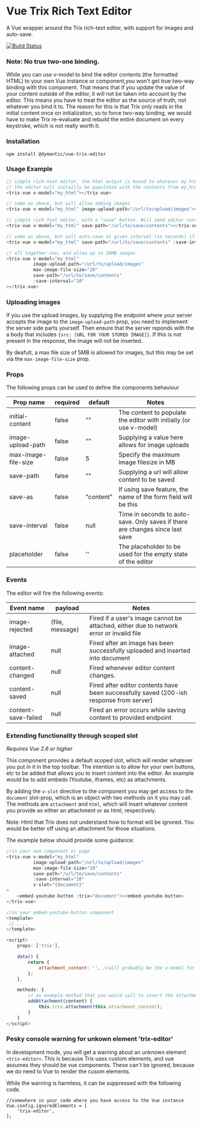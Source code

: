 # Vue Trix Rich Text Editor

A Vue wrapper around the Trix rich-text editor, with support for images and auto-save.

[![Build Status](https://travis-ci.org/Dymantic/vue-trix-editor.svg?branch=master)](https://travis-ci.org/Dymantic/vue-trix-editor)

### Note: No true two-one binding.

While you can use v-model to bind the editor contents (the formatted HTML) to your own Vue instance or component,you won't get true two-way binding with this component. That means that if you update the value of your content outside of the editor, it will not be taken into account by the editor. This means you have to treat the editor as the source of truth, not whatever you bind it to. The reason for this is that Trix only reads in the initial content once on initialization, so to force two-way binding, we would have to make Trix re-evaluate and rebuild the entire document on every keystroke, which is not really worth it.

### Installation

```
npm install @dymantic/vue-trix-editor
```

### Usage Example

```js
// simple rich-text editor, the html output is bound to whatever my_html is
// the editor will initailly be populated with the contents from my_html
<trix-vue v-model="my_html"></trix-vue>

// same as above, but will allow adding images
<trix-vue v-model="my_html" image-upload-path="/url/to/upload/images"></trix-vue>

// simple rich-text editor, with a "save" button. Will send editor contents as POST to save-path
<trix-vue v-model="my_html" save-path="/url/to/save/contents"></trix-vue>

// same as above, but will auto-save at given interval (in seconds) if changes have been made
<trix-vue v-model="my_html" save-path="/url/to/save/contents" :save-interval="10"></trix-vue>

// all together now, and allow up to 20MB images
<trix-vue v-model="my_html"
          image-upload-path="/url/to/upload/images"
          max-image-file-size="20"
          save-path="/url/to/save/contents"
          :save-interval="10"
></trix-vue>
```

### Uploading images

If you use the upload images, by supplying the endpoint where your server accepts the image to the `image-upload-path` prop, you need to implement the server side parts yourself. Then ensure that the server reponds with the a body that includes `{src: [URL FOR YOUR STORED IMAGE]}`. If this is not present in the response, the image will not be inserted.

By deafult, a max file size of 5MB is allowed for images, but this may be set via the `max-image-file-size` prop.

### Props

The following props can be used to define the components behaviour

| Prop name           | required | default   | Notes                                                                         |
| ------------------- | -------- | --------- | ----------------------------------------------------------------------------- |
| initial-content     | false    | ""        | The content to populate the editor with initially (or use v-model)            |
| image-upload-path   | false    | ""        | Supplying a value here allows for image uploads                               |
| max-image-file-size | false    | 5         | Specify the maximum image filesize in MB                                      |
| save-path           | false    | ""        | Supplying a url will allow content to be saved                                |
| save-as             | false    | "content" | If using save feature, the name of the form field will be this                |
| save-interval       | false    | null      | Time in seconds to auto-save. Only saves if there are changes since last save |
| placeholder         | false    | ''        | The placeholder to be used for the empty state of the editor                  |

### Events

The editor will fire the following events:

| Event name          | payload         | Notes                                                                                   |
| ------------------- | --------------- | --------------------------------------------------------------------------------------- |
| image-rejected      | (file, message) | Fired if a user's image cannot be attached, either due to network error or invalid file |
| image-attached      | null            | Fired after an image has been successfully uploaded and inserted into document          |
| content-changed     | null            | Fired whenever editor content changes.                                                  |
| content-saved       | null            | Fired after editor contents have been successfully saved (200-ish response from server) |
| content-save-failed | null            | Fired an error occurs while saving content to provided endpoint                         |

### Extending functionality through scoped slot

_Requires Vue 2.6 or higher_

This component provides a default scoped slot, which will render whatever you put in it in the top toolbar. The intention is to allow for your own buttons, etc to be added that allows you to insert content into the editor. An example would be to add embeds (Youtube, iframes, etc) as attachments.

By adding the `v-slot` directive to the component you may get access to the `document` slot-prop, which is an object with two methods on it you may call. The methods are `attachment` and `html`, which will insert whatever content you provide as either an attachment or as html, respectively.

Note: Html that Trix does not understand how to format will be ignored. You would be better off using an attachment for those situations.

The example below should provide some guidance:

```js
//in your own component or page
<trix-vue v-model="my_html"
          image-upload-path="/url/to/upload/images"
          max-image-file-size="20"
          save-path="/url/to/save/contents"
          :save-interval="10"
          v-slot="{document}"
>
    <embed-youtube-button :trix="document"></embed-youtube-button>
</trix-vue>

//in your embed-youtube-button component
<template>
 // ....
</template>

<script>
    props: ['trix'],

    data() {
        return {
            attachment_content: '', //will probably be the v-model for a textarea
        };
    },

    methods: {
        // an example method that you would call to insert the attachmnet once the attachment_content has been entered
        addAttachment(content) {
            this.trix.attachment(this.attachment_content);
        }
    }
</script>

```

### Pesky console warning for unkown element 'trix-editor'

In development mode, you will get a warning about an unknown element `<trix-editor>`. This is because Trix uses custom elements, and vue assumes they should be vue components. These can't be ignored, because we do need to Vue to render the cusom elements.

While the warning is harmless, it can be suppressed with the following code.

```
//somewhere in your code where you have access to the Vue instance
Vue.config.ignoredElements = [
    'trix-editor',
];
```
